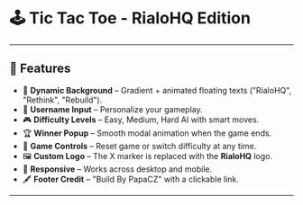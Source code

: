 # 🕹️ Tic Tac Toe - RialoHQ Edition  

---

## 🚀 Features
- 🎨 **Dynamic Background** – Gradient + animated floating texts ("RialoHQ", "Rethink", "Rebuild").  
- 👤 **Username Input** – Personalize your gameplay.  
- 🎮 **Difficulty Levels** – Easy, Medium, Hard AI with smart moves.  
- 🏆 **Winner Popup** – Smooth modal animation when the game ends.  
- 🔄 **Game Controls** – Reset game or switch difficulty at any time.  
- 🖼️ **Custom Logo** – The X marker is replaced with the **RialoHQ** logo.  
- 📱 **Responsive** – Works across desktop and mobile.  
- 🖋️ **Footer Credit** – "Build By PapaCZ" with a clickable link.  

---


